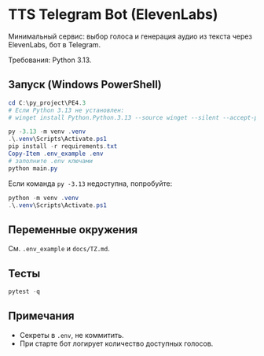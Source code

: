 # TTS Telegram Bot (ElevenLabs)

Минимальный сервис: выбор голоса и генерация аудио из текста через ElevenLabs, бот в Telegram.

Требования: Python 3.13.

## Запуск (Windows PowerShell)

```powershell
cd C:\py_project\PE4.3
# Если Python 3.13 не установлен:
# winget install Python.Python.3.13 --source winget --silent --accept-package-agreements --accept-source-agreements

py -3.13 -m venv .venv
.\.venv\Scripts\Activate.ps1
pip install -r requirements.txt
Copy-Item .env_example .env
# заполните .env ключами
python main.py
```

Если команда `py -3.13` недоступна, попробуйте:
```powershell
python -m venv .venv
.\.venv\Scripts\Activate.ps1
```

## Переменные окружения
См. `.env_example` и `docs/TZ.md`.

## Тесты
```powershell
pytest -q
```

## Примечания
- Секреты в `.env`, не коммитить.
- При старте бот логирует количество доступных голосов.
